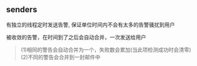 ## senders

有独立的线程定时发送告警, 保证单位时间内不会有太多的告警骚扰到用户

被收敛的告警，在时间到了之后会自动合并，一次发送给用户

> (1)相同的警告会自动合并为一个，失败数会累加(当此项检测成功时会清零)
> (2)不同的警告会合并到一封邮件中

